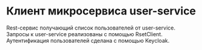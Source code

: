 # Клиент микросервиса user-service
Rest-сервис получающий список пользователей от user-service. Запросы к user-service реализованы с помощью RsetClient.
Аутентификация пользователей сделана с помощью Keycloak. 